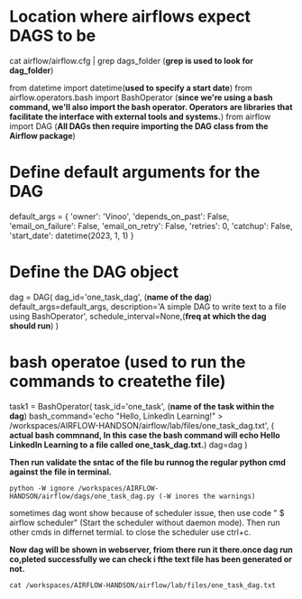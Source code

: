 # Location where airflows expect DAGS to be 
cat airflow/airflow.cfg | grep dags_folder (**grep is used to look for dag_folder**)

from datetime import datetime(**used to specify a start date**)
from airflow.operators.bash import BashOperator (**since we're using a bash command, we'll also import the bash operator. Operators are libraries that facilitate the interface with external tools and systems.**)
from airflow import DAG (**All DAGs then require importing the DAG class from the Airflow package**)


# Define default arguments for the DAG
default_args = {
    'owner': 'Vinoo',
    'depends_on_past': False,
    'email_on_failure': False,
    'email_on_retry': False,
    'retries': 0,
    'catchup': False,
    'start_date': datetime(2023, 1, 1)
}
# Define the DAG object
dag = DAG(
    dag_id='one_task_dag', (**name of the dag**)
    default_args=default_args,
    description='A simple DAG to write text to a file using BashOperator',
    schedule_interval=None,(**freq at which the dag should run**)
)
# bash operatoe (used to run the commands to createthe file)

task1 = BashOperator(
        task_id='one_task', (**name of the task within the dag**)
        bash_command='echo "Hello, LinkedIn Learning!" > /workspaces/AIRFLOW-HANDSON/airflow/lab/files/one_task_dag.txt', ( **actual bash commnand, In this case the bash command will echo Hello LinkedIn Learning to a file called one_task_dag.txt.**)
        dag=dag
    )

**Then run validate the sntac of the file bu runnog the regular python cmd against the file in terminal.**

    python -W ignore /workspaces/AIRFLOW-HANDSON/airflow/dags/one_task_dag.py (-W inores the warnings)

sometimes dag wont show because of scheduler issue, then use code " $ airflow scheduler" (Start the scheduler without daemon mode). Then run other cmds in differnet termial. to close the scheduler use ctrl+c. 

**Now dag will be shown in webserver, friom there run it there.once dag run co,pleted successfully we can check i fthe text file has been generated or not.**

    cat /workspaces/AIRFLOW-HANDSON/airflow/lab/files/one_task_dag.txt